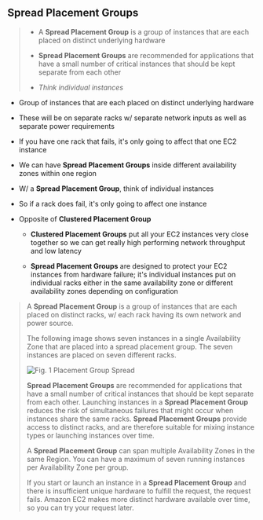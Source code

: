 ## Spread Placement Groups

> * A **Spread Placement Group** is a group of instances that are each placed on distinct underlying hardware
>
> * **Spread Placement Groups** are recommended for applications that have a small number of critical instances that should be kept separate from each other
>
> * *Think individual instances*

* Group of instances that are each placed on distinct underlying hardware

* These will be on separate racks w/ separate network inputs as well as separate power requirements

* If you have one rack that fails, it's only going to affect that one EC2 instance

* We can have **Spread Placement Groups** inside different availability zones within one region

* W/ a **Spread Placement Group**, think of individual instances

* So if a rack does fail, it's only going to affect one instance

* Opposite of **Clustered Placement Group**

  * **Clustered Placement Groups** put all your EC2 instances very close together so we can get really high performing network throughput and low latency

  * **Spread Placement Groups** are designed to protect your EC2 instances from hardware failure; it's individual instances put on individual racks either in the same availability zone or different availability zones depending on configuration

> A **Spread Placement Group** is a group of instances that are each placed on distinct racks, w/ each rack having its own network and power source.
>
> The following image shows seven instances in a single Availability Zone that are placed into a spread placement group. The seven instances are placed on seven different racks.
>
> ![Fig. 1 Placement Group Spread](https://docs.aws.amazon.com/AWSEC2/latest/UserGuide/images/placement-group-spread.png)
>
> **Spread Placement Groups** are recommended for applications that have a small number of critical instances that should be kept separate from each other. Launching instances in a **Spread Placement Group** reduces the risk of simultaneous failures that might occur when instances share the same racks. **Spread Placement Groups** provide access to distinct racks, and are therefore suitable for mixing instance types or launching instances over time.
>
> A **Spread Placement Group** can span multiple Availability Zones in the same Region. You can have a maximum of seven running instances per Availability Zone per group.
>
> If you start or launch an instance in a **Spread Placement Group** and there is insufficient unique hardware to fulfill the request, the request fails. Amazon EC2 makes more distinct hardware available over time, so you can try your request later.
